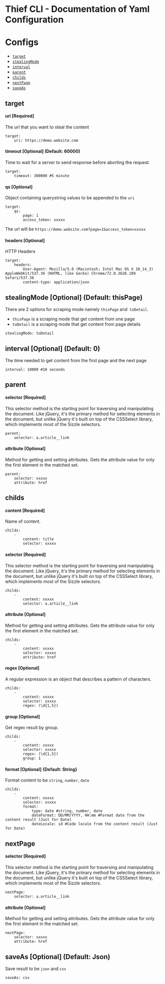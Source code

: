 Thief CLI - Documentation of Yaml Configuration
=========

# Configs
<!-- configs -->
* [`target`](#target)
* [`stealingMode`](#stealingMode)
* [`interval`](#interval)
* [`parent`](#parent)
* [`childs`](#childs)
* [`nextPage`](#nextPage)
* [`saveAs`](#saveAs)

## target

#### uri [Required]
The url that you want to steal the content

```
target:
    uri: https://demo.website.com
```

#### timeout [Optional] (Default: 60000)
Time to wait for a server to send response before aborting the request.

```
target:
    timeout: 300000 #5 minute
```

#### qs [Optional]
Object containing querystring values to be appended to the `uri`

```
target:
    qs:
        page: 1
        access_token: xxxxx
```

The url will be `https://demo.website.com?page=1&access_token=xxxxx`

#### headers [Optional]
HTTP Headers

```
target:
    headers:
        User-Agent: Mozilla/5.0 (Macintosh; Intel Mac OS X 10_14_3) AppleWebKit/537.36 (KHTML, like Gecko) Chrome/72.0.3626.109 Safari/537.36
        content-type: application/json
```

## stealingMode [Optional] (Default: thisPage)
There are 2 options for scraping mode namely `thisPage` and` toDetail`.

* `thisPage` is a scraping mode that get content from one page
* `toDetail` is a scraping mode that get content from page details

```
stealingMode: toDetail
```

## interval [Optional] (Default: 0)
The time needed to get content from the first page and the next page

```
interval: 10000 #10 seconds
```

## parent

#### selector [Required]
This selector method is the starting point for traversing and manipulating the document. Like jQuery, it's the primary method for selecting elements in the document, but unlike jQuery it's built on top of the CSSSelect library, which implements most of the Sizzle selectors.

```
parent:
    selector: a.article__link
```

#### attribute [Optional]
Method for getting and setting attributes. Gets the attribute value for only the first element in the matched set.

```
parent:
    selector: xxxxx
    attribute: href
```

## childs

#### content [Required]
Name of content.

```
childs:
    -
        content: title
        selector: xxxxx
```

#### selector [Required]
This selector method is the starting point for traversing and manipulating the document. Like jQuery, it's the primary method for selecting elements in the document, but unlike jQuery it's built on top of the CSSSelect library, which implements most of the Sizzle selectors.

```
childs:
    -
        content: xxxxx
        selector: a.article__link
```

#### attribute [Optional]
Method for getting and setting attributes. Gets the attribute value for only the first element in the matched set.

```
childs:
    -
        content: xxxxx
        selector: xxxxx
        attribute: href
```

#### regex [Optional]
A regular expression is an object that describes a pattern of characters.

```
childs:
    -
        content: xxxxx
        selector: xxxxx
        regex: (\d{1,5})
```

#### group [Optional]
Get regex result by group.

```
childs:
    -
        content: xxxxx
        selector: xxxxx
        regex: (\d{1,5})
        group: 1
```

#### format [Optional] {Default: String}
Format content to be `string`, `number`, `date`

```
childs:
    -
        content: xxxxx
        selector: xxxxx
        format:
            type: date #string, number, date
            dateFormat: DD/MM/YYYY, HH:mm #Format date from the content result (Just for Date)
            dateLocale: id #Code locale from the content result (Just for Date)
```

## nextPage

#### selector [Required]
This selector method is the starting point for traversing and manipulating the document. Like jQuery, it's the primary method for selecting elements in the document, but unlike jQuery it's built on top of the CSSSelect library, which implements most of the Sizzle selectors.

```
nextPage:
    selector: a.article__link
```

#### attribute [Optional]
Method for getting and setting attributes. Gets the attribute value for only the first element in the matched set.

```
nextPage:
    selector: xxxxx
    attribute: href
```

## saveAs [Optional] (Default: Json)
Save result to be `json` and `csv`

```
saveAs: csv
```

<!-- configsstop -->